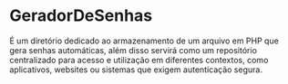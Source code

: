 # GeradorDeSenhas
É um diretório dedicado ao armazenamento de um arquivo em PHP que gera senhas automáticas, além disso servirá como um repositório centralizado para acesso e utilização em diferentes contextos, como aplicativos, websites ou sistemas que exigem autenticação segura.
